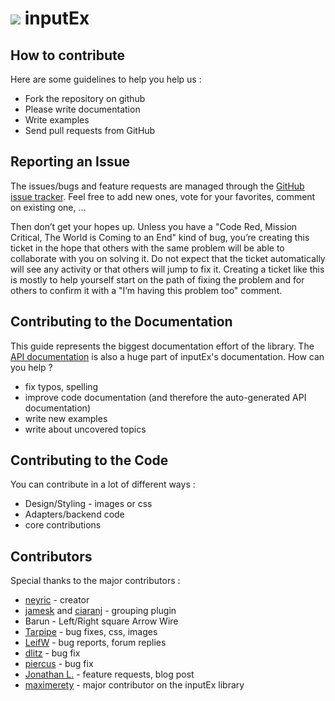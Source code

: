 ![](http://yuilibrary.com/img/yui-logo.png) inputEx
===================================================

How to contribute
-----------------

Here are some guidelines to help you help us :

-   Fork the repository on github
-   Please write documentation
-   Write examples
-   Send pull requests from GitHub

Reporting an Issue
------------------

The issues/bugs and feature requests are managed through the [GitHub
issue tracker](http://github.com/neyric/inputex/issues). Feel free to
add new ones, vote for your favorites, comment on existing one, ...

Then don’t get your hopes up. Unless you have a "Code Red, Mission
Critical, The World is Coming to an End" kind of bug, you’re creating
this ticket in the hope that others with the same problem will be able
to collaborate with you on solving it. Do not expect that the ticket
automatically will see any activity or that others will jump to fix it.
Creating a ticket like this is mostly to help yourself start on the path
of fixing the problem and for others to confirm it with a "I’m having
this problem too" comment.

Contributing to the Documentation
---------------------------------

This guide represents the biggest documentation effort of the library.
The [API documentation](../api/index.html) is also a huge part of
inputEx's documentation. How can you help ?

-   fix typos, spelling
-   improve code documentation (and therefore the auto-generated API
    documentation)
-   write new examples
-   write about uncovered topics

Contributing to the Code
------------------------

You can contribute in a lot of different ways :

-   Design/Styling - images or css
-   Adapters/backend code
-   core contributions

Contributors
------------

Special thanks to the major contributors :

-   [neyric](http://github.com/neyric) - creator
-   [jamesk](http://github.com/jamesk) and
    [ciaranj](http://github.com/ciaranj) - grouping plugin
-   Barun - Left/Right square Arrow Wire
-   [Tarpipe](http://tarpipe.com) - bug fixes, css, images
-   [LeifW](http://github.com/LeifW) - bug reports, forum replies
-   [dlitz](http://github.com/dlitz) - bug fix
-   [piercus](http://github.com/piercus) - bug fix
-   [Jonathan L.](http://www.jaybyjayfresh.com) - feature requests, blog
    post
-   [maximerety](http://github.com/maximerety) - major contributor on
    the inputEx library
